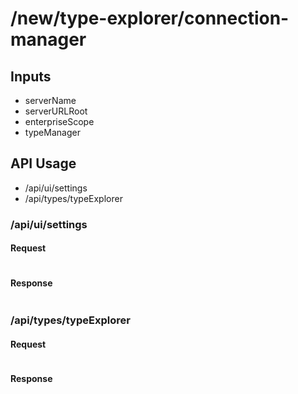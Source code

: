 # /new/type-explorer/connection-manager

## Inputs
- serverName
- serverURLRoot
- enterpriseScope
- typeManager

## API Usage
- /api/ui/settings
- /api/types/typeExplorer

### /api/ui/settings
#### Request
```js

```

#### Response
```json

```

### /api/types/typeExplorer
#### Request
```js

```

#### Response
```json

```